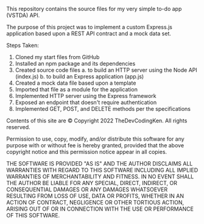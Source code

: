 This repository contains the source files for my very simple to-do app (VSTDA) API.

The purpose of this project was to implement a custom Express.js application based upon a REST API contract and a mock data set.

Steps Taken:

1. Cloned my start files from GitHub
2. Installed an npm package and its dependencies
3. Created source code files
   a. to build an HTTP server using the Node API (index.js)
   b. to build an Express application (app.js)
4. Created a mock data file based upon a template
5. Imported that file as a module for the application
6. Implemented HTTP server using the Express framework
7. Exposed an endpoint that doesn't require authentication
8. Implemented GET, POST, and DELETE methods per the specifications

Contents of this site are © Copyright 2022 TheDevCodingKen. All rights reserved.

Permission to use, copy, modify, and/or distribute this software for any purpose with or without fee is hereby granted, provided that the above copyright notice and this permission notice appear in all copies.

THE SOFTWARE IS PROVIDED "AS IS" AND THE AUTHOR DISCLAIMS ALL WARRANTIES WITH REGARD TO THIS SOFTWARE INCLUDING ALL IMPLIED WARRANTIES OF MERCHANTABILITY AND FITNESS. IN NO EVENT SHALL THE AUTHOR BE LIABLE FOR ANY SPECIAL, DIRECT, INDIRECT, OR CONSEQUENTIAL DAMAGES OR ANY DAMAGES WHATSOEVER RESULTING FROM LOSS OF USE, DATA OR PROFITS, WHETHER IN AN ACTION OF CONTRACT, NEGLIGENCE OR OTHER TORTIOUS ACTION, ARISING OUT OF OR IN CONNECTION WITH THE USE OR PERFORMANCE OF THIS SOFTWARE.
